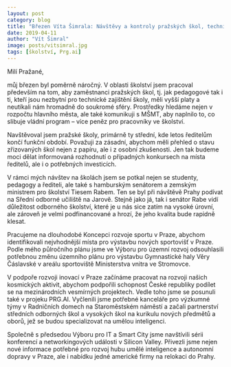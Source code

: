 ```yaml
---
layout: post
category: blog
title: "Březen Víta Šimrala: Návštěvy a kontroly pražských škol, technické vzdělávání ale i inovace kosmických technologií"
date: 2019-04-11
author: "Vít Šimral"
image: posts/vitsimral.jpg
tags: [školství, Prg.ai]
---
```


Milí Pražané,

můj březen byl poměrně náročný. V oblasti školství jsem pracoval především na tom, aby zaměstnanci pražských škol, tj. jak pedagogové tak i ti, kteří jsou nezbytní pro technické zajištění školy, měli vyšší platy a neutíkali nám hromadně do soukromé sféry. Prostředky hledáme nejen v rozpočtu hlavního města, ale také komunikuji s MŠMT, aby naplnilo to, co slibuje vládní program – více peněz pro pracovníky ve školství.

Navštěvoval jsem pražské školy, primárně ty střední, kde letos ředitelům končí funkční období. Považuji za zásadní, abychom měli přehled o stavu zřizovaných škol nejen z papíru, ale i z osobní zkušenosti. Jen tak budeme moci dělat informovaná rozhodnutí o případných konkursech na místa ředitelů, ale i o potřebných investicích.

V rámci mých návštev na školách jsem se potkal nejen se studenty, pedagogy a řediteli, ale také s hamburským senátorem a zemským ministrem pro školství Tiesem Rabem. Ten se byl při návštěvě Prahy podívat na Sřední odborné učiliště na Jarově. Stejně jako já, tak i senátor Rabe vidí důležitost odborného školství, které je u nás sice zatím na vysoké úrovní, ale zároveň je velmi podfinancované a hrozí, že jeho kvalita bude rapidně klesat.

Pracujeme na dlouhodobé Koncepci rozvoje sportu v Praze, abychom identifikovali nejvhodnější místa pro výstavbu nových sportovišť v Praze. Podle mého půlročního plánu jsme ve Výboru pro územní rozvoj odsouhlasili potřebnou změnu územního plánu pro výstavbu Gymnastické haly Věry Čáslavské v areálu sportoviště Ministerstva vnitra ve Stromovce.

V podpoře rozvoji inovací v Praze začínáme pracovat na rozvoji našich kosmických aktivit, abychom podpořili schopnost České republiky podílet se na mezinárodních vesmírných projektech. Vedle toho jsme se posunuli také v projeku PRG.AI. Vyčlenili jsme potřebné kanceláře pro výzkumné týmy v Radničních domech na Staroměstském náměstí a začali partnerství středních odborných škol a vysokých škol na kurikulu nových předmětů a oborů, jež se budou specializovat na umělou inteligenci.

Společně s předsedou Výboru pro IT a Smart City jsme navštívili sérii konferencí a networkingových události v Silicon Valley. Přivezli jsme nejen nové informace potřebné pro rozvoj hubu umělé inteligence a autonomní dopravy v Praze, ale i nabídku jedné americké firmy na relokaci do Prahy.


